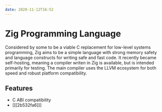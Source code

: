 ```yaml
---
date: 2020-11-12T16:52
---
```


# Zig Programming Language

Considered by some to be a viable C replacement for low-level systems
programming, Zig aims to be a simple language with strong memory safety and
language constructs for writing safe and fast code. It recently became
self-hosting, meaning a compiler writen in Zig is available, but is intended
primarily for testing. The main compiler uses the LLVM ecosystem for both speed
and robust platform compatibility.

## Features

* C ABI compatibility
* [[[2b532fa6]]]
